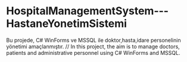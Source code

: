 # HospitalManagementSystem---HastaneYonetimSistemi
Bu projede, C# WinForms ve MSSQL ile doktor,hasta,idare personelinin yönetimi amaçlanmıştır. // In this project, the aim is to manage doctors, patients and administrative personnel using C# WinForms and MSSQL.
